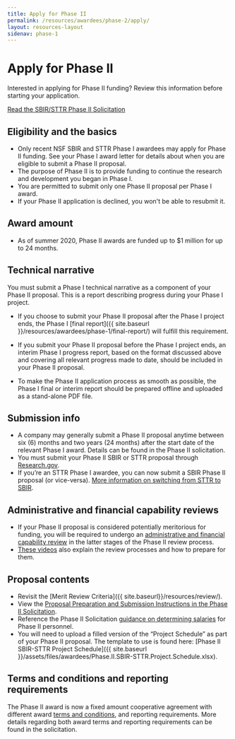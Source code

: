 ```yaml
---
title: Apply for Phase II
permalink: /resources/awardees/phase-2/apply/
layout: resources-layout
sidenav: phase-1
---
```


# Apply for Phase II

Interested in applying for Phase II funding? Review this information before starting your application. 

<a class="usa-button usa-button-primary button-arrow" href="{{ site.data.solicitations['PHASE_II'].url }}">
  Read the SBIR/STTR Phase II Solicitation</a>

## Eligibility and the basics

- Only recent NSF SBIR and STTR Phase I awardees may apply for Phase II funding. See your Phase I award letter for details about when you are eligible to submit a Phase II proposal. 
- The purpose of Phase II is to provide funding to continue the research and development you began in Phase I.
- You are permitted to submit only one Phase II proposal per Phase I award.
- If your Phase II application is declined, you won't be able to resubmit it.

## Award amount 

- As of summer 2020, Phase II awards are funded up to $1 million for up to 24 months.

## Technical narrative 

You must submit a Phase I technical narrative as a component of your Phase II proposal. This is a report describing progress during your Phase I project.  

- If you choose to submit your Phase II proposal after the Phase I project ends, the Phase I [final report]({{ site.baseurl }}/resources/awardees/phase-1/final-report/) will fulfill this requirement.  

- If you submit your Phase II proposal before the Phase I project ends, an interim Phase I progress report, based on the format discussed above and covering all relevant progress made to date, should be included in your Phase II proposal. 

- To make the Phase II application process as smooth as possible, the Phase I final or interim report should be prepared offline and uploaded as a stand-alone PDF file.

## Submission info

- A company may generally submit a Phase II proposal anytime between six (6) months and two years (24 months) after the start date of the relevant Phase I award. Details can be found in the Phase II solicitation. 
- You must submit your Phase II SBIR or STTR proposal through [Research.gov](https://www.research.gov/research-web/).
- If you’re an STTR Phase I awardee, you can now submit a SBIR Phase II proposal (or vice-versa). [More information on switching from STTR to SBIR](http://www.nsf.gov/publications/pub_summ.jsp?ods_key=nsf14103).

## Administrative and financial capability reviews

- If your Phase II proposal is considered potentially meritorious for funding, you will be required to undergo an [administrative and financial capability review](http://www.nsf.gov/bfa/dias/caar/sbirrev.jsp) in the latter stages of the Phase II review process.
- [These videos](https://www.youtube.com/playlist?list=PLGhBP1C7iCOmI1p5UtqYCXzmUL9SzSApv) also explain the review processes and how to prepare for them.

## Proposal contents

- Revisit the [Merit Review Criteria]({{ site.baseurl}}/resources/review/).
- View the [Proposal Preparation and Submission Instructions in the Phase II Solicitation](https://www.nsf.gov/pubs/2023/nsf23516/nsf23516.htm#prep).
- Reference the Phase II Solicitation [guidance on determining salaries](https://www.nsf.gov/pubs/2023/nsf23516/nsf23516.htm) for Phase II personnel.
- You will need to upload a filled version of the “Project Schedule” as part of your Phase II proposal.  The template to use is found here: [Phase II SBIR-STTR Project Schedule]({{ site.baseurl }}/assets/files/awardees/Phase.II.SBIR-STTR.Project.Schedule.xlsx).

## Terms and conditions and reporting requirements

The Phase II award is now a fixed amount cooperative agreement with different award [terms and conditions](https://www.nsf.gov/awards/managing/sbirsttr_conditions.jsp), and reporting requirements. More details regarding both award terms and reporting requirements can be found in the solicitation.    

